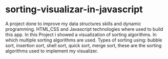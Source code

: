 # sorting-visualizar-in-javascript
A project done to improve my data structures skills and dynamic programming. HTML,CSS and Javascript technologies where used to build this app.
In this Project i showed a visualization of sorting algorithms. In which multiple sorting algorithms are used.
Types of sorting using:
bubble sort,
insertion sort,
shell sort,
quick sort,
merge sort,
these are the sorting algorithms used to implement my visualizer. 
